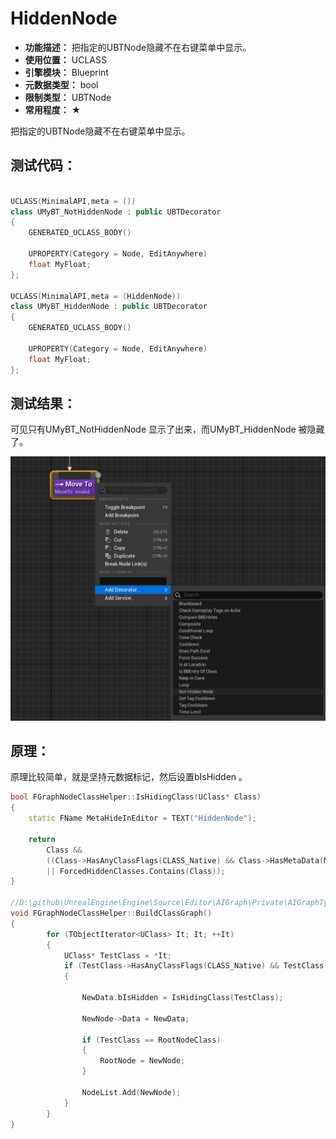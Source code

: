 ﻿# HiddenNode

- **功能描述：** 把指定的UBTNode隐藏不在右键菜单中显示。
- **使用位置：** UCLASS
- **引擎模块：** Blueprint
- **元数据类型：** bool
- **限制类型：** UBTNode
- **常用程度：** ★

把指定的UBTNode隐藏不在右键菜单中显示。

## 测试代码：

```cpp

UCLASS(MinimalAPI,meta = ())
class UMyBT_NotHiddenNode : public UBTDecorator
{
	GENERATED_UCLASS_BODY()

	UPROPERTY(Category = Node, EditAnywhere)
	float MyFloat;
};

UCLASS(MinimalAPI,meta = (HiddenNode))
class UMyBT_HiddenNode : public UBTDecorator
{
	GENERATED_UCLASS_BODY()

	UPROPERTY(Category = Node, EditAnywhere)
	float MyFloat;
};

```

## 测试结果：

可见只有UMyBT_NotHiddenNode 显示了出来，而UMyBT_HiddenNode 被隐藏了。

![Untitled](Untitled.png)

## 原理：

原理比较简单，就是坚持元数据标记，然后设置bIsHidden 。

```cpp
bool FGraphNodeClassHelper::IsHidingClass(UClass* Class)
{
	static FName MetaHideInEditor = TEXT("HiddenNode");

	return
		Class &&
		((Class->HasAnyClassFlags(CLASS_Native) && Class->HasMetaData(MetaHideInEditor))
		|| ForcedHiddenClasses.Contains(Class));
}

//D:\github\UnrealEngine\Engine\Source\Editor\AIGraph\Private\AIGraphTypes.cpp
void FGraphNodeClassHelper::BuildClassGraph()
{
		for (TObjectIterator<UClass> It; It; ++It)
		{
			UClass* TestClass = *It;
			if (TestClass->HasAnyClassFlags(CLASS_Native) && TestClass->IsChildOf(RootNodeClass))
			{

				NewData.bIsHidden = IsHidingClass(TestClass);

				NewNode->Data = NewData;

				if (TestClass == RootNodeClass)
				{
					RootNode = NewNode;
				}

				NodeList.Add(NewNode);
			}
		}
}
```